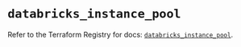 # `databricks_instance_pool`

Refer to the Terraform Registry for docs: [`databricks_instance_pool`](https://registry.terraform.io/providers/databricks/databricks/1.71.0/docs/resources/instance_pool).
